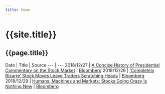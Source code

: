 ```yaml
---
title: Home
---
```


# {{site.title}}
## {{page.title}}

Date | Title | Source
--- | ---
2018/12/27 | [A Concise History of Presidential Commentary on the Stock Market]({{site.baseurl}}/docs/about) | [Bloomberg](https://www.bloomberg.com/news/articles/2018-12-26/a-concise-history-of-presidential-commentary-on-the-stock-market?srnd=premium)
2018/12/28 | [‘Completely Bizarre’ Stock Moves Leave Traders Scratching Heads]({{site.baseurl}}/docs/link) | [Bloomberg](https://www.bloomberg.com/news/articles/2018-12-28/-completely-bizarre-stock-moves-leave-traders-scratching-heads?srnd=premium)
2018/12/29 | [Humans, Machines and Markets: Stocks Going Crazy Is Nothing New]({{site.baseurl}}/docs/stock_crazy) | [Bloomberg](https://www.bloomberg.com/news/articles/2018-12-28/humans-machines-and-markets-stocks-going-crazy-is-nothing-new)
